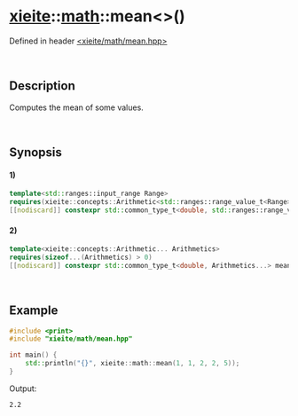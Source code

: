 # [xieite](../../xieite.md)\:\:[math](../../math.md)\:\:mean\<\>\(\)
Defined in header [<xieite/math/mean.hpp>](../../../include/xieite/math/mean.hpp)

&nbsp;

## Description
Computes the mean of some values.

&nbsp;

## Synopsis
#### 1)
```cpp
template<std::ranges::input_range Range>
requires(xieite::concepts::Arithmetic<std::ranges::range_value_t<Range>>)
[[nodiscard]] constexpr std::common_type_t<double, std::ranges::range_value_t<Range>> mean(Range&& range) noexcept;
```
#### 2)
```cpp
template<xieite::concepts::Arithmetic... Arithmetics>
requires(sizeof...(Arithmetics) > 0)
[[nodiscard]] constexpr std::common_type_t<double, Arithmetics...> mean(Arithmetics... values) noexcept;
```

&nbsp;

## Example
```cpp
#include <print>
#include "xieite/math/mean.hpp"

int main() {
    std::println("{}", xieite::math::mean(1, 1, 2, 2, 5));
}
```
Output:
```
2.2
```
